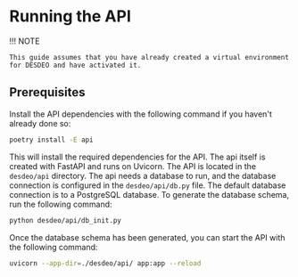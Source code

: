# Running the API

!!! NOTE

    This guide assumes that you have already created a virtual environment for DESDEO and have activated it.

## Prerequisites

Install the API dependencies with the following command if you haven't already done so:

```bash
poetry install -E api
```

This will install the required dependencies for the API. The api itself is created with FastAPI and runs on Uvicorn. The API is located in the `desdeo/api` directory. The api needs a database to run, and the database connection is configured in the `desdeo/api/db.py` file. The default database connection is to a PostgreSQL database. To generate the database schema, run the following command:

```bash
python desdeo/api/db_init.py
```

Once the database schema has been generated, you can start the API with the following command:

```bash
uvicorn --app-dir=./desdeo/api/ app:app --reload
```
